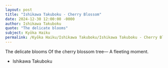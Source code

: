 ```yaml
---
layout: post
title: "Ishikawa Takuboku - Cherry Blossom"
date: 2024-12-30 12:00:00 -0000
author: Ishikawa Takuboku
quote: "The delicate blooms"
subject: Kyōka Haiku
permalink: /Kyōka Haiku/Ishikawa Takuboku/Ishikawa Takuboku - Cherry Blossom
---
```


The delicate blooms
Of the cherry blossom tree—
A fleeting moment.

- Ishikawa Takuboku
